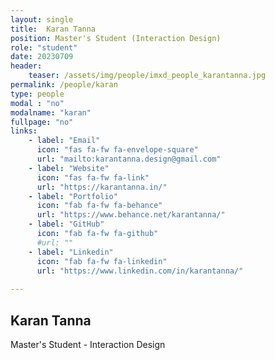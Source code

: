 ```yaml
---
layout: single
title:  Karan Tanna
position: Master's Student (Interaction Design)
role: "student"
date: 20230709
header:
    teaser: /assets/img/people/imxd_people_karantanna.jpg
permalink: /people/karan
type: people
modal : "no"
modalname: "karan"
fullpage: "no"
links:
    - label: "Email"
      icon: "fas fa-fw fa-envelope-square"
      url: "mailto:karantanna.design@gmail.com"
    - label: "Website"
      icon: "fas fa-fw fa-link"
      url: "https://karantanna.in/"
    - label: "Portfolio"
      icon: "fab fa-fw fa-behance"
      url: "https://www.behance.net/karantanna/"
    - label: "GitHub"
      icon: "fab fa-fw fa-github"
      #url: ""
    - label: "Linkedin"
      icon: "fab fa-fw fa-linkedin"
      url: "https://www.linkedin.com/in/karantanna/"
      
---
```


## Karan Tanna
Master's Student - Interaction Design


